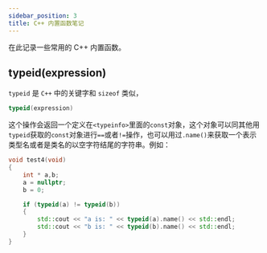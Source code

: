 ```yaml
---
sidebar_position: 3
title: C++ 内置函数笔记
---
```


在此记录一些常用的 C++ 内置函数。

## typeid(expression)

`typeid` 是 `C++` 中的关键字和 `sizeof` 类似，
```cpp
typeid(expression)
```

这个操作会返回一个定义在`<typeinfo>`里面的`const`对象，这个对象可以同其他用`typeid`获取的`const`对象进行`==`或者`!=`操作，也可以用过`.name()`来获取一个表示类型名或者是类名的以空字符结尾的字符串。例如：

```cpp
void test4(void)
{
    int * a,b;
    a = nullptr;
    b = 0;

    if (typeid(a) != typeid(b))
    {
        std::cout << "a is: " << typeid(a).name() << std::endl;
        std::cout << "b is: " << typeid(b).name() << std::endl;
    }
}
```


